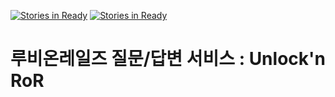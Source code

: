 [![Stories in Ready](https://badge.waffle.io/cycorld/Unlock-n-ROR.png?label=ready&title=Ready)](https://waffle.io/cycorld/Unlock-n-ROR)
[![Stories in Ready](https://badge.waffle.io/cycorld/Unlock-n-ROR.png?label=ready&title=Ready)](https://waffle.io/cycorld/Unlock-n-ROR)
# 루비온레일즈 질문/답변 서비스 : Unlock'n RoR
